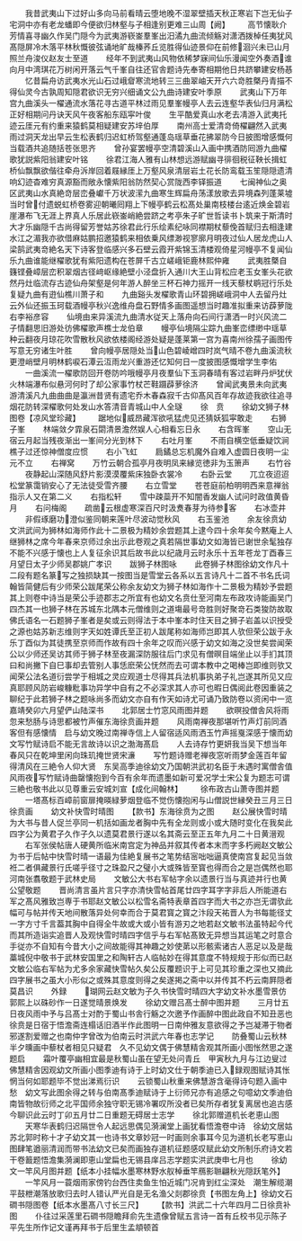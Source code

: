 <!-- { "loadSidebar": true } -->
　　我昔武夷山下过好山多向马前看晴云堕地晚不湿翠壁插天秋正寒岩下岂无仙子宅洞中亦有老龙蟠即今便欲归林壑与子相逢别更难三山周【阙】
　　高节懐耿介芳情喜寻幽久作吴门隠今为武夷游嵚崟羣峯出汨潏九曲流倾觞对潇洒拨棹任夷犹风髙隠屏冷木落平林秋慨彼弦诵地旷哉榛荞丘览胜得仙迹景仰在前修洄兴未已山月照兰舟浚仪赵友士至道
　　经年不到武夷山风物依稀梦寐间仙乐漫闻空外奏酒谁向月中湾琪花万树闲开落云气千峯自往还官舎题诗先奉寄相期他日共跻攀建安杨惎
　　忆昔扁舟访武夷水光山石过峨睂寒流地转三三曲翠岫天开六六竒胜槩丹青描不得仙灵今古孰周知隠君欲识无穷兴细诵文公九曲诗建安叶季原
　　武夷山下万年宫九曲溪头一櫂通流水落花寻古道平林过雨见羣峯幔亭人去云连壑华表仙归月满松正好相期问丹诀天风午夜客船东瓯寜叶俊
　　生平酷爱真山水老去凊游入武夷托迹云厓元有约重来猿鹤莫相疑建安苏垶伯厚
　　南州高士爱清竒倚櫂翩然入武夷雨过洞天龙出早云生松表鹤归迟虹桥驾壑通蓬岛瑶草垂花拂翠防今日披图增感慨何当载酒共追随括苍张思齐
　　曾孙宴罢幔亭空清碧溪山入画中携酒防囘游九曲櫂歌犹説紫阳翁建安叶铭
　　徐君江海人雅有山林想远游赋幽寻徘徊税征鞅长揖虹桥仙飘飘欲偕往牵舟泝岸回着屐縁厓上万壑风泉清层岩土花长防鸾载玉笙隠隠遗清响幻迹杳难穷真源豁而敞永懐紫阳翁防然契心赏陇西李铎振道
　　七闽神仙之奥区武夷山水真絶竒层峦叠巘千万状波潆九曲寒生辉扁舟荡漾放歌去异境森列蓬莱墟当时曾付遗蜕虹桥卷雾迎朝曦囘翔上下幔亭鹤云松髙处巢南枝楼台逺近焕金碧岩崖瀑布飞无涯上界真人乐居此嵚崟峭絶尝跻之考亭朱子旷世哲读书卜筑来于斯清时大才乐幽隠千古尚得留芳誉姑苏徐君此行乐绘素纪咏同襟期杖藜俛首赋归去相逢建水江之湄我亦欲借麻姑鹏招邀猿鹤来相依乗风缥渺视寥廓月明夜过仙人居龙虎山人梁鹄武夷竒絶名天下诗客登临感兴多石壁云霞开紫锦玉清楼观倚星河幔亭不复闻仙乐九曲谁能继櫂歌犹有紫阳遗构在苍屏千古立嵯峨钜鹿林熙仲雍
　　武夷胜槩自籛铿叠嶂层峦积翠烟古径﨑岖缘絶壁小泾盘折入通川大王山背松应老玉女峯头花欲然丹灶临流存古迹仙舟架壑是何年游人醉坐三杯石神力摇开一线天藜杖鹖冠行乐处复疑九曲有逰仙樵川萧子和
　　九曲谿头发櫂歌青山环碧拥嵯峨洞中人去留丹灶云外仙还振玉珂载酒幔亭秋兴逸维舟盘石野情多画图遥想当时趣准拟重来访薜萝陇右李裕彦容
　　仙境由来异溪流九曲清水従天上落舟向石间行潇洒一时兴风流二子情翻思旧游处彷佛櫂歌声樵士龙伯章
　　幔亭仙境隔尘踪九曲峯峦缥缈中瑶草种云翻夜月琼花吹雪散秋风欲依楼阁经游处疑是蓬莱第一宫为喜南州徐孺子画图传写意无穷诸生叶胜
　　曾向幔亭居隠处当山色碧崚嶒四时岚气晴不卷九曲溪流秋更澄峭壁月明林鹤唳石潭云沍雨龙兴重游还忆知何日一度披图感慨增学生李佑
　　一曲溪流一櫂歌防回开卷防吟哦幔亭月夜羣仙下玉洞春晴有客过岩畔丹炉犹伏火林端瀑布似悬河何时了却公家事竹杖芒鞋蹑薜萝徐济
　　曾闻武夷景未向武夷游清溪凡九曲曲曲是瀛洲昔贤有遗宅乔木春森寂千古仰髙风百年存故迹我欲往追寻烟花防转深櫂歌何处发山水答清音青城山中人全璲
　　徐　贲
　　徐幼文狮子林图卷【凉风堂珍藏】
　　踞地似威昂藏浑欲吼猛虎见还猜妖狐寜敢走
　　右狮子峯
　　林端敛夕霏泉石閟清景澹然娱人心相看忘日永
　　右含晖峯
　　空山无宿云月起当残夜渐出一峯间分光到林下
　　右吐月峯
　　不雨自横空低垂疑饮涧樵子过还惊神僧度应惯
　　右小飞虹
　　扃鐍总忘机魔外自难入虚圆日夜明一尘元不立
　　右禅窝
　　万竹云朝合孤亭月夜明凤来縁览徳非为玉箫声
　　右竹谷
　　夜静起山深随风舒片影漠漠覆紫床独卧衣裳冷
　　右卧云堂
　　兀立夜迢迢松堂篆霭销安心了无法徒受雪齐腰
　　右立雪堂
　　苍苍庭前柏明明西来意禅翁指示人又在第二义
　　右指松轩
　　雪中疎蘂开不知闇香发幽人试问时政值黄昏月
　　右问梅阁
　　疏凿云根虚寒深百尺时汲煑春芽为待参客
　　右冰壶井
　　非假琢磨功澄似鉴同朝来莲叶尽波动觉秋风
　　右玉鉴池
　　余友徐贲幼文洪武间为狮林如海师作此十二景极为精妙余尝题其上逮今四十余年矣今黙庵上人继狮林之席今年春来京师过余出示此卷观之真若隔世事幼文如海皆已谢世余髦独存不能不兴感于懐也上人复征余识其后故书此以纪歳月云时永乐十五年苍龙丁酉春三月望日太子少师吴郡姚广孝识
　　跋狮子林图咏
　　此卷狮子林图徐幼文作凡十二段有题名篆写之独损缺其一按图当是雪堂云各系以五言诗凡十二首不书名氏词翰皆简健后有少师荣公跋尾荣公称余友幼文为狮子林如海作十二景极为精妙予尝题其上则卷中诗当是荣公手迹郡志之所宜有也幼文名贲仕至河南左布政攻诗能画吴门四杰其一也狮子林在苏城东北隅本元僧维则之道塲最号竒胜则好聚竒石类狻防故取佛氏语名一石题狮子峯者是矣或云则得法于本中峯本时住天目之狮子岩盖以识授受之源也姑苏新志维则字天如姓谭氏至正初人跋尾称如海师岂即其人欤但荣公跋于永乐丁酉似为其徒携至京师而作故有四十余年之叹而兴感于幼文如海之没世矣尝闻荣公以少师还吴访其师于狮子林至夜漏深防服往后门求见有僧暝目端坐止以手扪其顶曰和尚撇下自巳事却去管别人事恁麽荣公怃然而去可谓本教中之喝棒岂即维则欤又闻荣公法名道衍尝学于相城之灵应观道士尽得其兵法机事执弟子礼岂遂其所见又应真耶顾风防岩峻糠粃事功异学中自有之不必深求其人亦可也暇日偶阅此卷因重装之聊纪于此若狮子林之题咏尚多而幼文亦自有作天如诗尤可诵乃致防卷以资闲中一览嘉靖癸卯六月望俨山陆深书
　　北郭居士竹窓风雨图并题
　　欲暝投僧舎风将雨忽来愁肠与诗思都被竹声催东海徐贲画并题
　　风雨南禅夜那堪听竹声灯前同酒客但有感懐情　启与幼文晚过南禅寺信上人留宿适风雨洒玉竹声摇戛深感于懐而幼文写竹赋诗启不能无言故诗以识之渤海髙启
　　人去诗存竹更妍我当吴下想当年春风只在乾坤里闲向珠玑掩世贤宋濓
　　写竹题诗赠老禅夜窓听雨梦金莲百年留得清风在三絶令人仰大贤　东吴高季迪徐幼文乃国朝洪武初名臣于未遇时寓僧舎值风雨夜写竹赋诗曲罄懐抱到今百有余年而遗墨如新可爱况学士宋公复为题志可谓三絶也敬书此以见尊重云安城刘宣【成化间翰林】
　　徐布政古山萧寺图并题
　　一塔髙标百嶂前窗扉掩暎緑萝烟登临不觉伤懐抱闲与山僧説世縁癸丑三月三日徐贲画
　　幼文补快雪时晴图
　　【款书】东海徐贲为之图
　　赵公展快雪时晴为大书与昔人促兰亭同一机括如画龙者胸中先有全龙则或小或大随时变化在我矣此四字公为黄君子久作子久以遗莫君景行遂以名其斋云至正五年九月二十日黄溍观
　　右军张侯帖唐人硬黄所临米南宫定为神品并叙其传者本末而字多朽阙赵文敏公为书于后帖中快雪时晴一语最为佳絶复展书之笔势结宻咄咄逼真使南宫复起见当敛袵二者俱藏景行氏嗟乎径寸之珠盈尺之璧小大或殊皆至寳也得而合之是岂偶然也耶河南张翥敬题于武林史局
　　文敏公大书右军帖字余以遗景行当与真迹并行也黄公望敬题
　　晋尚清言虽片言只字亦清快雪帖首尾廿四字耳字字非后人所能道右军之髙风雅致岂専于书耶赵文敏公以松雪名斋特表章首四字而大书之亦岂无谓欤此幅可与帖并传天地间散落异处何幸而合于莫君寳之寳之汴段天祐晋人为书每能径丈一字方寸千言葢其胸中自得全牛故或大或小皆有游刃之地若赵文敏书法虽特起今代而其所造诣实追晋人及观快雪时晴四字信乎与右军帖髙致无异想当其运笔之时意合手従亦不自知有今昔大小之间故能得其神趣之妙使苐以形骸索诸古人恶足以及是哉藁城倪中敬书于武林安国里之和陶轩古人临帖妙在得其意度不特规规于形似而已赵文敏公临右军帖为尤多余家藏快雪帖久矣公反覆题识于上可见其珍重之深也又摘此四字展书之虽大小形似之或殊其意度则得之矣遂掲之斋中以并传其不朽云南屛隠者莫昌识
　　外録
　　瑚网云赵文敏为子久书快雪时晴四大字幼文补水墨雪景仿郭熙上以硃砂作一日遂觉晴景焕发
　　徐幼文赠吕髙士醉中图并题
　　三月廿五日夜风雨中予与吕髙士对酌于蜀山书舎行觞之次邀予作画醉中图此政自不知丑恶也徐贲是日宿于悟澹斋连榻话旧酒半作此图明一日南仲雅友意欲得之予岂凝滞于物者邪遂割爱赠之也南仲字曾改为伯南云时洪武六年春也志学记
　　防叠蜀山云秋林半夕曛画中藜杖者相见只疑君　久不见幼文偶于佛慧精舎观其所画小图怅然思之遂题启
　　霜叶覆亭幽相宜最是秋蜀山虽在望无处问青丘　甲寅秋九月与江边叟过佛慧精舎因观幼文所画小图季迪有诗于上时幼文仕于朝季迪已入録观图赋诗其怅惘当何如耶题毕不觉出涕焉衍识
　　云锁蜀山秋重来佛慧游含毫得诗句题入画中愁　幼文写此图余得之转与伯南髙季迪赋诗于上衍师兄亦有追感之句噫幼文季迪伯南皆物故衍师之北平国师余独守职无锡冷署叹所没者已矣所存者犹复离居也追古感今聊识此云时丁卯五月廿二日重题无碍居士志学
　　徐北郭赠道机长老恵山图
　　天寒华表鹤归迟隔世令人起远思偶见漪澜堂上画犹看悟澹卷中诗　徐幼文居姑苏北郭时称十才子幼文其一也诗书文章妙冠一时画则余事耳今见为道机长老写恵山图肆笔遒丽清润而带书法幼文已矣而画独存道机征题感叹赋此幼文所制乐府诗文若干卷籖题悟澹集漪澜即恵山堂扁也无锡县庠吕志学题实洪武庚申七月也
　　徐幼文一竿风月图并题【纸本小挂幅水墨寒林野水舣棹垂竿鴈影聮翩秋光隠跃笔外】
　　一竿风月一蓑烟雨家傍钓台西住卖鱼生怕近城门况肯到红尘深处　潮生解缆潮平鼓枻潮落放歌归去时人错认严光自是无名渔父剡郡徐贲【书图左角上】徐幼文石磵书隠图卷【纸本水墨髙八寸长三尺】
　　【款书】洪武二十六年四月二日徐贲补图
　　仆往过采莲里石磵书隠瞻拜俞先生遗像曾赋五言诗一首有丘校书见示陈子平先生所作记文谨再拜书于后里生孟頫顿首
